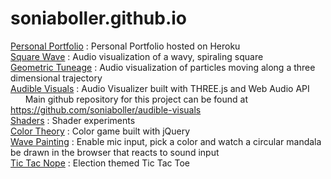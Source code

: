 # soniaboller.github.io
[Personal Portfolio](https://soniaboller.herokuapp.com/) : Personal Portfolio hosted on Heroku  
[Square Wave](https://soniaboller.github.io/squarewave/) : Audio visualization of a wavy, spiraling square  
[Geometric Tuneage](https://soniaboller.github.io/geometric-tuneage/) : Audio visualization of particles moving along a three dimensional trajectory  
[Audible Visuals](https://soniaboller.github.io/audible-visuals/) : Audio Visualizer built with THREE.js and Web Audio API  
&nbsp;&nbsp;&nbsp;&nbsp;&nbsp;&nbsp;Main github repository for this project can be found at https://github.com/soniaboller/audible-visuals  
[Shaders](https://soniaboller.github.io/shaders/) : Shader experiments  
[Color Theory](https://soniaboller.github.io/color-theory/) : Color game built with jQuery  
[Wave Painting](https://soniaboller.github.io/wave-painting/) : Enable mic input, pick a color and watch a circular mandala be drawn in the browser that reacts to sound input  
[Tic Tac Nope](https://soniaboller.github.io/tictactoe/) : Election themed Tic Tac Toe 
